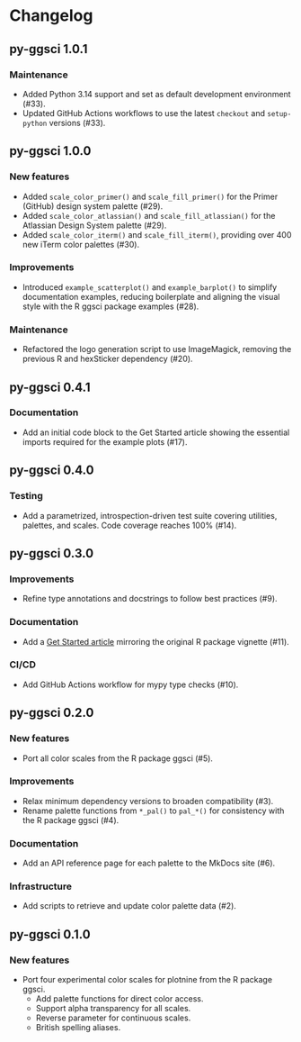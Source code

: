 # Changelog

## py-ggsci 1.0.1

### Maintenance

- Added Python 3.14 support and set as default development environment (#33).
- Updated GitHub Actions workflows to use the latest `checkout` and
  `setup-python` versions (#33).

## py-ggsci 1.0.0

### New features

- Added `scale_color_primer()` and `scale_fill_primer()` for the
  Primer (GitHub) design system palette (#29).
- Added `scale_color_atlassian()` and `scale_fill_atlassian()` for the
  Atlassian Design System palette (#29).
- Added `scale_color_iterm()` and `scale_fill_iterm()`,
  providing over 400 new iTerm color palettes (#30).

### Improvements

- Introduced `example_scatterplot()` and `example_barplot()` to simplify
  documentation examples, reducing boilerplate and aligning the visual style
  with the R ggsci package examples (#28).

### Maintenance

- Refactored the logo generation script to use ImageMagick, removing the
  previous R and hexSticker dependency (#20).

## py-ggsci 0.4.1

### Documentation

- Add an initial code block to the Get Started article showing the
  essential imports required for the example plots (#17).

## py-ggsci 0.4.0

### Testing

- Add a parametrized, introspection-driven test suite covering utilities,
  palettes, and scales. Code coverage reaches 100% (#14).

## py-ggsci 0.3.0

### Improvements

- Refine type annotations and docstrings to follow best practices (#9).

### Documentation

- Add a [Get Started article](https://nanx.me/py-ggsci/articles/get-started/)
  mirroring the original R package vignette (#11).

### CI/CD

- Add GitHub Actions workflow for mypy type checks (#10).

## py-ggsci 0.2.0

### New features

- Port all color scales from the R package ggsci (#5).

### Improvements

- Relax minimum dependency versions to broaden compatibility (#3).
- Rename palette functions from `*_pal()` to `pal_*()` for consistency
  with the R package ggsci (#4).

### Documentation

- Add an API reference page for each palette to the MkDocs site (#6).

### Infrastructure

- Add scripts to retrieve and update color palette data (#2).

## py-ggsci 0.1.0

### New features

- Port four experimental color scales for plotnine from the R package ggsci.
  - Add palette functions for direct color access.
  - Support alpha transparency for all scales.
  - Reverse parameter for continuous scales.
  - British spelling aliases.

